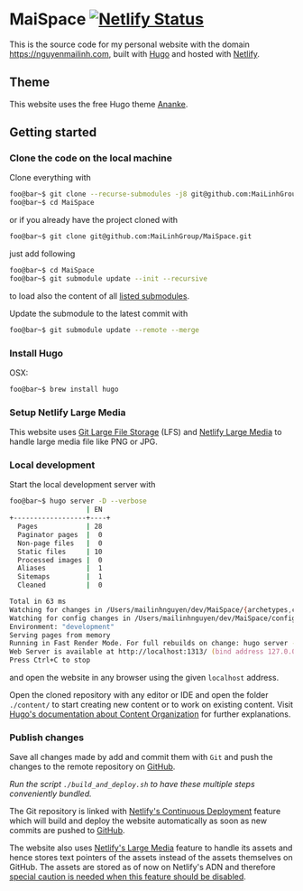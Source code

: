 # MaiSpace [![Netlify Status](https://api.netlify.com/api/v1/badges/57ad793c-ff93-417a-9fea-4637204f2f12/deploy-status)](https://app.netlify.com/sites/unruffled-nightingale-5678c2/deploys)
This is the source code for my personal website with the domain https://nguyenmailinh.com, built with [Hugo](https://gohugo.io) and hosted with [Netlify](https://app.netlify.com/).

## Theme

This website uses the free Hugo theme [Ananke](https://github.com/budparr/gohugo-theme-ananke).

## Getting started

### Clone the code on the local machine

Clone everything with

```zsh
foo@bar~$ git clone --recurse-submodules -j8 git@github.com:MaiLinhGroup/MaiSpace.git
foo@bar~$ cd MaiSpace
```

or if you already have the project cloned with

```zsh
foo@bar~$ git clone git@github.com:MaiLinhGroup/MaiSpace.git
```

just add following

```zsh
foo@bar~$ cd MaiSpace
foo@bar~$ git submodule update --init --recursive
```
to load also the content of all [listed submodules](.gitmodules).

Update the submodule to the latest commit with 

```zsh
foo@bar~$ git submodule update --remote --merge
```

### Install Hugo

OSX:
```zsh
foo@bar~$ brew install hugo
```

### Setup Netlify Large Media

This website uses [Git Large File Storage](https://git-lfs.github.com/) (LFS) and [Netlify Large Media](https://docs.netlify.com/large-media/overview/) to handle large media file like PNG or JPG.

### Local development

Start the local development server with

```zsh
foo@bar~$ hugo server -D --verbose
                   | EN
+------------------+----+
  Pages            | 28
  Paginator pages  |  0
  Non-page files   |  0
  Static files     | 10
  Processed images |  0
  Aliases          |  1
  Sitemaps         |  1
  Cleaned          |  0

Total in 63 ms
Watching for changes in /Users/mailinhnguyen/dev/MaiSpace/{archetypes,content,layouts,static,themes}
Watching for config changes in /Users/mailinhnguyen/dev/MaiSpace/config.toml
Environment: "development"
Serving pages from memory
Running in Fast Render Mode. For full rebuilds on change: hugo server --disableFastRender
Web Server is available at http://localhost:1313/ (bind address 127.0.0.1)
Press Ctrl+C to stop
```
and open the website in any browser using the given `localhost` address.

Open the cloned repository with any editor or IDE and open the folder `./content/` to start creating new content or to work on existing content. Visit [Hugo's documentation about Content Organization](https://gohugo.io/content-management/organization/) for further explanations.

### Publish changes

Save all changes made by add and commit them with `Git` and push the changes to the remote repository on [GitHub](https://github.com/MaiLinhGroup/MaiSpace).

*Run the script `./build_and_deploy.sh` to have these multiple steps conveniently bundled.*

The Git repository is linked with [Netlify's Continuous Deployment](https://docs.netlify.com/configure-builds/get-started/#basic-build-settings) feature which will build and deploy the website automatically as soon as new commits are pushed to [GitHub](https://github.com/MaiLinhGroup/MaiSpace).

The website also uses [Netlify's Large Media](https://www.netlify.com/products/large-media/) feature to handle its assets and hence stores text pointers of the assets instead of the assets themselves on GitHub. The assets are stored as of now on Netlify's ADN and therefore [special caution is needed when this feature should be disabled](https://docs.netlify.com/large-media/requirements-and-limitations/#disable-large-media).
